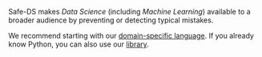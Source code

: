 Safe-DS makes _Data Science_ (including _Machine Learning_) available to a broader audience by preventing or detecting typical mistakes.

We recommend starting with our [domain-specific language](https://github.com/Safe-DS/DSL). If you already know Python, you can also use our [library](https://github.com/Safe-DS/Library).
